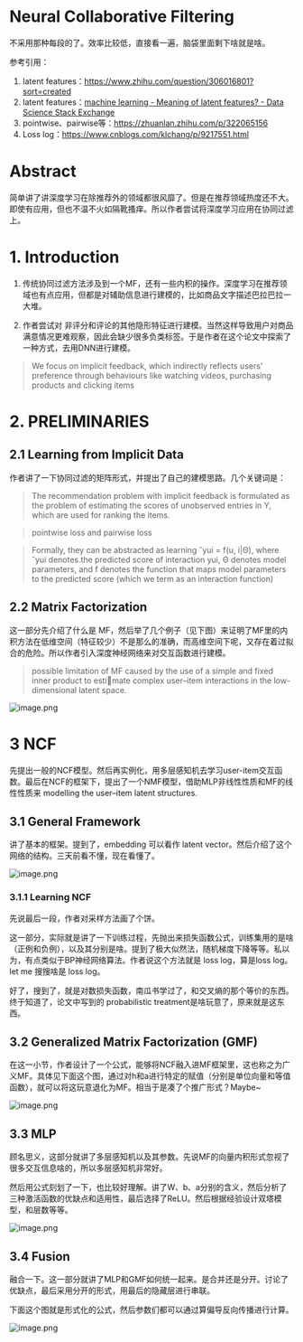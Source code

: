 # Neural Collaborative Filtering

不采用那种每段的了。效率比较低，直接看一遍，脑袋里面剩下啥就是啥。

参考引用：
1. latent features：https://www.zhihu.com/question/306016801?sort=created<br/>
2. latent features：[machine learning - Meaning of latent features? - Data Science Stack Exchange](https://datascience.stackexchange.com/questions/749/meaning-of-latent-features)
3. pointwise、pairwise等：https://zhuanlan.zhihu.com/p/322065156
4. Loss log：https://www.cnblogs.com/klchang/p/9217551.html

# Abstract

简单讲了讲深度学习在除推荐外的领域都很风靡了。但是在推荐领域热度还不大。即使有应用，但也不温不火如隔靴搔痒。所以作者尝试将深度学习应用在协同过滤上。

# 1. Introduction

1. 传统协同过滤方法涉及到一个MF，还有一些内积的操作。深度学习在推荐领域也有点应用，但都是对辅助信息进行建模的，比如商品文字描述巴拉巴拉一大堆。

2. 作者尝试对 非评分和评论的其他隐形特征进行建模。当然这样导致用户对商品满意情况更难观察，因此会缺少很多负类标签。于是作者在这个论文中探索了一种方式，去用DNN进行建模。

> We focus on implicit feedback, which indirectly reflects users’ preference through behaviours like watching videos, purchasing products and clicking items

# 2. PRELIMINARIES

## 2.1 Learning from Implicit Data

作者讲了一下协同过滤的矩阵形式，并提出了自己的建模思路。几个关键词是：

> The recommendation problem with implicit feedback is formulated as the problem of estimating the scores of unobserved entries in Y, which are used for ranking the items.

> pointwise loss and pairwise loss

> Formally, they can be abstracted as learning ˆyui = f(u, i|Θ), where ˆyui denotes.the predicted score of interaction yui, Θ denotes model parameters, and f denotes the function that maps model parameters to the predicted score (which we term as an interaction function)

## 2.2 Matrix Factorization

这一部分先介绍了什么是 MF，然后举了几个例子（见下图）来证明了MF里的内积方法在低维空间（特征较少）不是那么的准确，而高维空间下呢，又存在着过拟合的危险。所以作者引入深度神经网络来对交互函数进行建模。

> possible limitation of MF caused by the use of a simple and fixed inner product to estimate complex user–item interactions in the low-dimensional latent space.

![image.png](https://p3-juejin.byteimg.com/tos-cn-i-k3u1fbpfcp/13897f8762a945849bc6eb4319382bea~tplv-k3u1fbpfcp-watermark.image?)

# 3 NCF

先提出一般的NCF模型。然后再实例化，用多层感知机去学习user-item交互函数。最后在NCF的框架下，提出了一个NMF模型，借助MLP非线性性质和MF的线性性质来 modelling the user–item latent structures.

## 3.1 General Framework

讲了基本的框架。提到了，embedding 可以看作 latent vector。然后介绍了这个网络的结构。三天前看不懂，现在看懂了。


![image.png](https://p1-juejin.byteimg.com/tos-cn-i-k3u1fbpfcp/35060dccbc294e5c82cd616aff73aac1~tplv-k3u1fbpfcp-watermark.image?)

### 3.1.1 Learning NCF

先说最后一段，作者对采样方法画了个饼。

这一部分，实际就是讲了一下训练过程，先抛出来损失函数公式，训练集用的是啥（正例和负例），以及其分别是啥。提到了极大似然法，随机梯度下降等等。私以为，有点类似于BP神经网络算法。作者说这个方法就是 loss log，算是loss log。let me 搜搜啥是 loss log。

好了，搜到了，就是对数损失函数，南瓜书学过了，和交叉熵的那个等价的东西。终于知道了，论文中写到的 probabilistic treatment是啥玩意了，原来就是这东西。

## 3.2 Generalized Matrix Factorization (GMF)

在这一小节，作者设计了一个公式，能够将NCF融入进MF框架里，这也称之为广义MF。具体见下面这个图，通过对h和a进行特定的赋值（分别是单位向量和等值函数），就可以将这玩意退化为MF。相当于是凑了个推广形式？Maybe~


![image.png](https://p9-juejin.byteimg.com/tos-cn-i-k3u1fbpfcp/ca9d7f804bda4dda95cc1f89d019775c~tplv-k3u1fbpfcp-watermark.image?)

## 3.3 MLP

顾名思义，这部分就讲了多层感知机以及其参数。先说MF的向量内积形式忽视了很多交互信息啥的，所以多层感知机非常好。

然后用公式刻划了一下，也比较好理解。讲了W、b、a分别的含义，然后分析了三种激活函数的优缺点和适用性，最后选择了ReLU。然后根据经验设计双塔模型，和层数等等。


![image.png](https://p9-juejin.byteimg.com/tos-cn-i-k3u1fbpfcp/c5976fd6388640598edcc9b2e20c4402~tplv-k3u1fbpfcp-watermark.image?)

## 3.4 Fusion

融合一下。这一部分就讲了MLP和GMF如何统一起来。是合并还是分开。讨论了优缺点，最后采用分开的形式，用最后的隐藏层进行串联。

下面这个图就是形式化的公式，然后参数们都可以通过算偏导反向传播进行计算。

![image.png](https://p6-juejin.byteimg.com/tos-cn-i-k3u1fbpfcp/4bb48517de3542ae9f0f4fd2d8fc1532~tplv-k3u1fbpfcp-watermark.image?)

